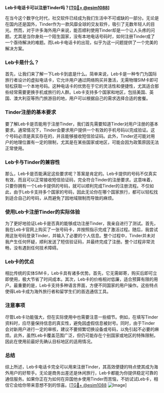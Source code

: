 **Leb卡电话卡可以注册Tinder吗？[[TG💪+ @esim1088](https://t.me/s/esim1088)]**

在当今这个数字化时代，社交软件已经成为我们生活中不可或缺的一部分。无论是在国内还是国外，Tinder作为一款风靡全球的交友软件，吸引了无数年轻人的目光。然而，对于许多海外用户来说，能否顺利使用Tinder却是一个让人头疼的问题。尤其是当你身处一个陌生国家，没有本地电话号码时，如何注册Tinder成了一个亟待解决的难题。而Leb卡电话卡的出现，似乎为这一问题提供了一个完美的解决方案。

### Leb卡是什么？

首先，让我们来了解一下Leb卡到底是什么。简单来说，Leb卡是一种专门为国际旅行者设计的虚拟电话卡，它允许用户通过网络购买并激活，无需物理SIM卡即可轻松获取一个本地号码。这种电话卡的优势在于它的灵活性和便捷性，尤其适合那些经常需要更换手机或旅行的人群。Leb卡支持多个国家和地区，包括美国、英国、澳大利亚等热门旅游目的地，用户可以根据自己的需求选择合适的套餐。

### Tinder注册的基本要求

要了解Leb卡是否能用于注册Tinder，我们首先需要知道Tinder对用户注册的基本要求。通常情况下，Tinder会要求用户提供一个有效的手机号码以完成验证。这个号码必须是真实存在的，并且能够接收短信验证码。此外，Tinder还可能对用户的地理位置有一定的限制，尤其是在某些国家或地区，可能会因为政策原因无法正常使用。

### Leb卡与Tinder的兼容性

那么，Leb卡是否能满足这些要求呢？答案是肯定的。Leb卡提供的号码不仅真实有效，而且可以正常接收短信验证码，完全符合Tinder的注册要求。这意味着，只要你拥有一个Leb卡提供的号码，就可以顺利完成Tinder的注册流程。不仅如此，由于Leb卡支持多个国家的号码，因此无论你在哪个国家旅行，都可以轻松找到适合自己的号码，从而避免了因地域限制而导致的麻烦。

### 使用Leb卡注册Tinder的实际体验

为了更好地验证Leb卡是否真的能够成功注册Tinder，我亲自进行了测试。首先，我在Leb卡官网上购买了一张号码卡，并按照指示完成了激活过程。随后，我尝试用这张号码登录Tinder，并输入了必要的个人信息。整个过程中，Tinder并未对我产生任何怀疑，顺利发送了短信验证码，并最终完成了注册。整个过程非常流畅，没有遇到任何技术障碍。

### Leb卡的优点

相比传统的实体SIM卡，Leb卡具有诸多优势。首先，它无需邮寄，购买后即可立即使用，极大节省了时间成本。其次，Leb卡的价格相对低廉，适合预算有限的用户。最重要的是，Leb卡支持多种语言界面，方便不同国家的用户操作。这些特点使得Leb卡成为海外旅行者和留学生们的首选通信工具。

### 注意事项

尽管Leb卡功能强大，但在实际使用中也需要注意一些细节。例如，在填写Tinder资料时，应尽量保持信息的真实性，避免因虚假信息被封号。同时，由于Tinder会对新用户进行一定的审核，建议不要频繁切换设备或号码，以免引起不必要的麻烦。此外，虽然Leb卡覆盖范围广泛，但仍可能存在个别国家或地区的特殊限制，因此在使用前最好先确认目标地区的适用情况。

### 总结

综上所述，Leb卡电话卡完全可以用来注册Tinder，其高效便捷的特点使其成为海外用户的好帮手。无论是商务出差还是休闲旅行，Leb卡都能为你提供稳定可靠的通信服务。如果你正在为如何在异国他乡使用Tinder而苦恼，不妨试试Leb卡，相信它会给你带来意想不到的惊喜。[[TG💪+ @esim1088](https://t.me/s/esim1088) ![Image](https://i.postimg.cc/4NQfJmqS/Snipaste-2025-05-13-00-14-12.png)]